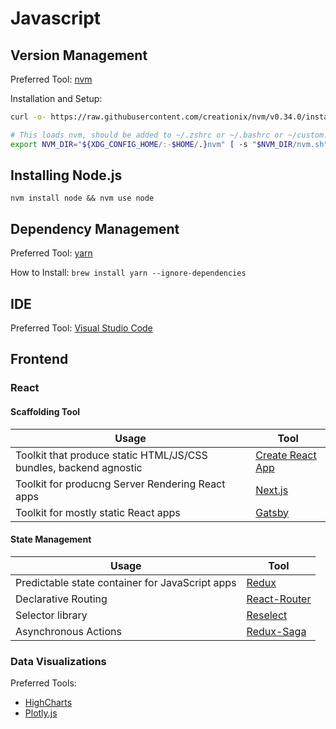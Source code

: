 # Javascript

## Version Management

Preferred Tool: [nvm](https://github.com/creationix/nvm)

Installation and Setup:

```bash
curl -o- https://raw.githubusercontent.com/creationix/nvm/v0.34.0/install.sh | bash

# This loads nvm, should be added to ~/.zshrc or ~/.bashrc or ~/custom.zsh
export NVM_DIR="${XDG_CONFIG_HOME/:-$HOME/.}nvm" [ -s "$NVM_DIR/nvm.sh" ] && \. "$NVM_DIR/nvm.sh" 
```

## Installing Node.js

`nvm install node && nvm use node`

## Dependency Management

Preferred Tool: [yarn](https://github.com/yarnpkg/yarn)

How to Install: `brew install yarn --ignore-dependencies`

## IDE

Preferred Tool: [Visual Studio Code](https://code.visualstudio.com/)

## Frontend

### React

#### Scaffolding Tool

|  Usage  |  Tool  |
| --- | --- |
| Toolkit that produce static HTML/JS/CSS bundles, backend agnostic | [Create React App](https://github.com/facebook/create-react-app) |
| Toolkit for producng Server Rendering React apps | [Next.js](https://github.com/zeit/next.js/) |
| Toolkit for mostly static React apps | [Gatsby](https://www.gatsbyjs.org/) |

#### State Management

| Usage | Tool |
| --- | --- |
| Predictable state container for JavaScript apps | [Redux](https://github.com/reduxjs/redux) |
| Declarative Routing | [React-Router](https://github.com/ReactTraining/react-router) |
| Selector library | [Reselect](https://github.com/reduxjs/reselect) | 
| Asynchronous Actions | [Redux-Saga](https://github.com/redux-saga/redux-saga) |

### Data Visualizations

Preferred Tools:

- [HighCharts](https://github.com/highcharts/highcharts)
- [Plotly.js](https://github.com/plotly/plotly.js/)